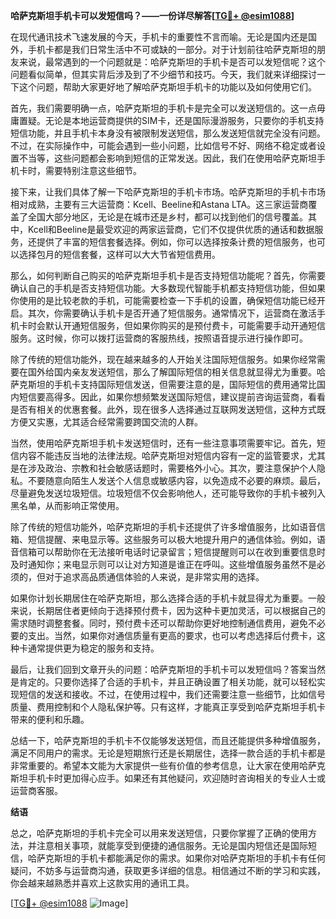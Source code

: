 **哈萨克斯坦手机卡可以发短信吗？——一份详尽解答[[TG💪+ @esim1088](https://t.me/s/esim1088)]**

在现代通讯技术飞速发展的今天，手机卡的重要性不言而喻。无论是国内还是国外，手机卡都是我们日常生活中不可或缺的一部分。对于计划前往哈萨克斯坦的朋友来说，最常遇到的一个问题就是：哈萨克斯坦的手机卡是否可以发短信呢？这个问题看似简单，但其实背后涉及到了不少细节和技巧。今天，我们就来详细探讨一下这个问题，帮助大家更好地了解哈萨克斯坦手机卡的功能以及如何使用它们。

首先，我们需要明确一点，哈萨克斯坦的手机卡是完全可以发送短信的。这一点毋庸置疑。无论是本地运营商提供的SIM卡，还是国际漫游服务，只要你的手机支持短信功能，并且手机卡本身没有被限制发送短信，那么发送短信就完全没有问题。不过，在实际操作中，可能会遇到一些小问题，比如信号不好、网络不稳定或者设置不当等，这些问题都会影响到短信的正常发送。因此，我们在使用哈萨克斯坦手机卡时，需要特别注意这些细节。

接下来，让我们具体了解一下哈萨克斯坦的手机卡市场。哈萨克斯坦的手机卡市场相对成熟，主要有三大运营商：Kcell、Beeline和Astana LTA。这三家运营商覆盖了全国大部分地区，无论是在城市还是乡村，都可以找到他们的信号覆盖。其中，Kcell和Beeline是最受欢迎的两家运营商，它们不仅提供优质的通话和数据服务，还提供了丰富的短信套餐选择。例如，你可以选择按条计费的短信服务，也可以选择包月的短信套餐，这样可以大大节省短信费用。

那么，如何判断自己购买的哈萨克斯坦手机卡是否支持短信功能呢？首先，你需要确认自己的手机是否支持短信功能。大多数现代智能手机都支持短信功能，但如果你使用的是比较老款的手机，可能需要检查一下手机的设置，确保短信功能已经开启。其次，你需要确认手机卡是否开通了短信服务。通常情况下，运营商在激活手机卡时会默认开通短信服务，但如果你购买的是预付费卡，可能需要手动开通短信服务。这时候，你可以拨打运营商的客服热线，按照语音提示进行操作即可。

除了传统的短信功能外，现在越来越多的人开始关注国际短信服务。如果你经常需要在国外给国内亲友发送短信，那么了解国际短信的相关信息就显得尤为重要。哈萨克斯坦的手机卡支持国际短信发送，但需要注意的是，国际短信的费用通常比国内短信要高得多。因此，如果你想频繁发送国际短信，建议提前咨询运营商，看看是否有相关的优惠套餐。此外，现在很多人选择通过互联网发送短信，这种方式既方便又实惠，尤其适合经常需要跨国交流的人群。

当然，使用哈萨克斯坦手机卡发送短信时，还有一些注意事项需要牢记。首先，短信内容不能违反当地的法律法规。哈萨克斯坦对短信内容有一定的监管要求，尤其是在涉及政治、宗教和社会敏感话题时，需要格外小心。其次，要注意保护个人隐私。不要随意向陌生人发送个人信息或敏感内容，以免造成不必要的麻烦。最后，尽量避免发送垃圾短信。垃圾短信不仅会影响他人，还可能导致你的手机卡被列入黑名单，从而影响正常使用。

除了传统的短信功能外，哈萨克斯坦的手机卡还提供了许多增值服务，比如语音信箱、短信提醒、来电显示等。这些服务可以极大地提升用户的通信体验。例如，语音信箱可以帮助你在无法接听电话时记录留言；短信提醒则可以在收到重要信息时及时通知你；来电显示则可以让对方知道是谁正在呼叫。这些增值服务虽然不是必须的，但对于追求高品质通信体验的人来说，是非常实用的选择。

如果你计划长期居住在哈萨克斯坦，那么选择合适的手机卡就显得尤为重要。一般来说，长期居住者更倾向于选择预付费卡，因为这种卡更加灵活，可以根据自己的需求随时调整套餐。同时，预付费卡还可以帮助你更好地控制通信费用，避免不必要的支出。当然，如果你对通信质量有更高的要求，也可以考虑选择后付费卡，这种卡通常提供更为稳定的服务和支持。

最后，让我们回到文章开头的问题：哈萨克斯坦的手机卡可以发短信吗？答案当然是肯定的。只要你选择了合适的手机卡，并且正确设置了相关功能，就可以轻松实现短信的发送和接收。不过，在使用过程中，我们还需要注意一些细节，比如信号质量、费用控制和个人隐私保护等。只有这样，才能真正享受到哈萨克斯坦手机卡带来的便利和乐趣。

总结一下，哈萨克斯坦的手机卡不仅能够发送短信，而且还能提供多种增值服务，满足不同用户的需求。无论是短期旅行还是长期居住，选择一款合适的手机卡都是非常重要的。希望本文能为大家提供一些有价值的参考信息，让大家在使用哈萨克斯坦手机卡时更加得心应手。如果还有其他疑问，欢迎随时咨询相关的专业人士或运营商客服。

**结语**

总之，哈萨克斯坦的手机卡完全可以用来发送短信，只要你掌握了正确的使用方法，并注意相关事项，就能享受到便捷的通信服务。无论是国内短信还是国际短信，哈萨克斯坦的手机卡都能满足你的需求。如果你对哈萨克斯坦的手机卡有任何疑问，不妨多与运营商沟通，获取更多详细的信息。相信通过不断的学习和实践，你会越来越熟悉并喜欢上这款实用的通讯工具。

[[TG💪+ @esim1088](https://t.me/s/esim1088) ![Image](https://i.postimg.cc/4NQfJmqS/Snipaste-2025-05-13-00-14-12.png)]